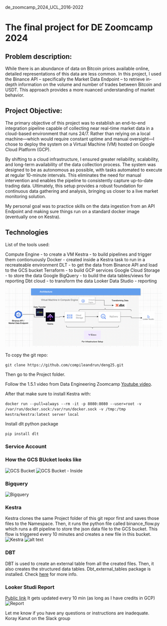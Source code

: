 de_zoomcamp_2024_UCL_2016-2022

# The final project for DE Zoomcamp 2024

## Problem description:
While there is an abundance of data on Bitcoin prices available online, detailed representations of this data are less common. In this project, I used the Binance API – specifically the Market Data Endpoint – to retrieve in-depth information on the volume and number of trades between Bitcoin and USDT. This approach provides a more nuanced understanding of market behavior.

## Project Objective:
The primary objective of this project was to establish an end-to-end integration pipeline capable of collecting near real-time market data in a cloud-based environment that runs 24/7. Rather than relying on a local machine—which would require constant uptime and manual oversight—I chose to deploy the system on a Virtual Machine (VM) hosted on Google Cloud Platform (GCP).

By shifting to a cloud infrastructure, I ensured greater reliability, scalability, and long-term availability of the data collection process. The system was designed to be as autonomous as possible, with tasks automated to execute at regular 10-minute intervals. This eliminates the need for manual intervention and enables the pipeline to consistently capture up-to-date trading data. Ultimately, this setup provides a robust foundation for continuous data gathering and analysis, bringing us closer to a live market monitoring solution.

My personal goal was to practice skills on the data ingestion from an API Endpoint and making sure things run on a standard docker image (eventually one on Kestra). 

## Technologies
List of the tools used:

Compute Engine - to create a VM
Kestra - to build pipelines and trigger them contionuously
    Docker - created inside a Kestra task to run in a recreateable environment
    DLT - to get the data from Binance API and load to the GCS bucket
Terraform - to build GCP services
Google Cloud Storage - to store the data
Google BigQuery - to build the data tables/views for reporting 
Dbt cloud - to transform the data
Looker Data Studio - reporting

![Architecture](Project/architecture.png)

To copy the git repo:

```git clone https://github.com/compileandrun/deng25.git```

Then go to the Project folder.

Follow the 1.5.1 video from Data Engineering Zoomcamp [Youtube video](https://www.youtube.com/watch?v=ae-CV2KfoN0&list=PL3MmuxUbc_hJed7dXYoJw8DoCuVHhGEQb&index=14&ab_channel=DataTalksClub%E2%AC%9B).

After that make sure to install Kestra with:

```docker run --pull=always --rm -it -p 8080:8080 --user=root -v /var/run/docker.sock:/var/run/docker.sock -v /tmp:/tmp kestra/kestra:latest server local```

Install dlt python package

```pip install dlt```

### Service Account

### How the GCS BUcket looks like
![GCS Bucket](Project/gcs1.png)
![GCS Bucket - Inside](Project/gcs2.png)
### Bigquery
![Bigquery](Project/bigquery.png)
### Kestra
Kestra clones the same Project folder of this git repor first and saves those files to the Namespace. Then, it runs the python file called binance_flow.py which runs a dlt pipeline to store the json data file to the GCS bucket. This flow is triggered every 10 minutes and creates a new file in this bucket.
![Kestra](Project/kestra_flows.png)
![alt text](Project/binance_flow_topology.png)
### DBT
DBT is used to create an external table from all the created files. Then, it also creates the structured data tables.
Dbt_external_tables package is installed. Check [here](https://hub.getdbt.com/dbt-labs/dbt_external_tables/latest/) for more info. 

### Looker Studi Report
[Public link](https://lookerstudio.google.com/u/1/reporting/4ac6e277-4d78-4f83-9940-6e87ae368f81/page/q8NHF)
It gets updated every 10 min (as long as I have credits in GCP)
![Report](Project/report.png)

Let me know if you have any questions or instructions are inadequate. Koray Kanut on the Slack group